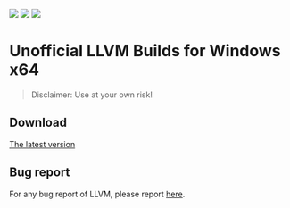 <p align="left">
  <a href="https://github.com/misaka00251/llvm-windows-x64/releases/latest" target="_blank"><img src="https://img.shields.io/github/release/misaka00251/llvm-windows-x64.svg"></a>
  <a href="https://github.com/misaka00251/llvm-windows-x64/releases/latest" target="_blank"><img src="https://img.shields.io/github/downloads/misaka00251/llvm-windows-x64/latest/total.svg"></a>
  <a href="https://github.com/misaka00251/llvm-windows-x64/releases" target="_blank"><img src="https://img.shields.io/github/downloads/misaka00251/llvm-windows-x64/total.svg"></a>
</p>

# Unofficial LLVM Builds for Windows x64

> Disclaimer: Use at your own risk!

## Download

[The latest version](https://github.com/misaka00251/llvm-windows-x64/releases)

## Bug report

For any bug report of LLVM, please report [here](https://bugs.llvm.org/).
